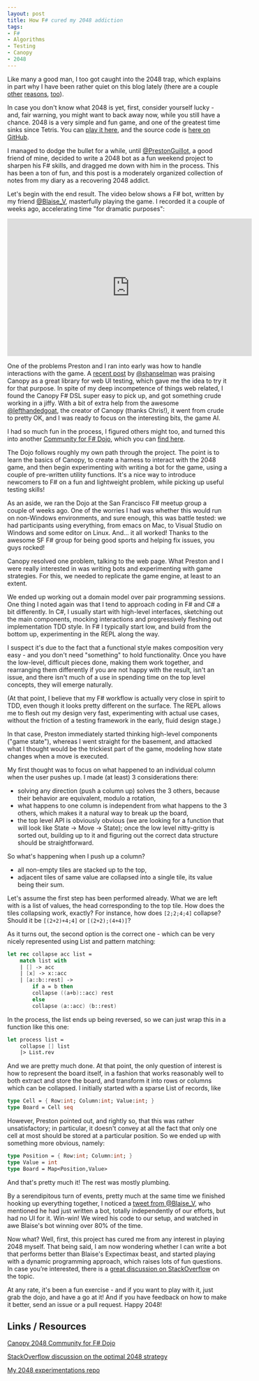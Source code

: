 ```yaml
---
layout: post
title: How F# cured my 2048 addiction
tags:
- F#
- Algorithms
- Testing
- Canopy
- 2048
---
```


Like many a good man, I too got caught into the 2048 trap, which explains in part why I have been rather quiet on this blog lately (there are a couple [other](http://vimeo.com/97514517) [reasons](http://fsharpworks.com/paris/2014.html), [too](https://groups.google.com/forum/?fromgroups#!topic/fsharp-opensource/FsIWfxPrxaM)).

In case you don't know what 2048 is yet, first, consider yourself lucky - and, fair warning, you might want to back away now, while you still have a chance. 2048 is a very simple and fun game, and one of the greatest time sinks since Tetris. You can [play it here](http://gabrielecirulli.github.io/2048/), and the source code is [here on GitHub](https://github.com/gabrielecirulli/2048).

<!--more-->

I managed to dodge the bullet for a while, until [@PrestonGuillot](https://twitter.com/PrestonGuillot), a good friend of mine, decided to write a 2048 bot as a fun weekend project to sharpen his F# skills, and dragged me down with him in the process. This has been a ton of fun, and this post is a moderately organized collection of notes from my diary as a recovering 2048 addict.

Let's begin with the end result. The video below shows a F# bot, written by my friend [@Blaise_V](https://twitter.com/Blaise_V), masterfully playing the game. I recorded it a couple of weeks ago, accelerating time "for dramatic purposes":

<iframe width="560" height="315" src="https://www.youtube.com/embed/sjGVEkzylUY" frameborder="0" allowfullscreen></iframe>

One of the problems Preston and I ran into early was how to handle interactions with the game. A [recent post](http://www.hanselman.com/blog/NuGetPackageOfTheWeekCanopyWebTestingFrameworkWithF.aspx) by [@shanselman](https://twitter.com/shanselman) was praising Canopy as a great library for web UI testing, which gave me the idea to try it for that purpose. In spite of my deep incompetence of things web related, I found the Canopy F# DSL super easy to pick up, and got something crude working in a jiffy. With a bit of extra help from the awesome [@lefthandedgoat](https://twitter.com/lefthandedgoat), the creator of Canopy (thanks Chris!), it went from crude to pretty OK, and I was ready to focus on the interesting bits, the game AI.

I had so much fun in the process, I figured others might too, and turned this into another [Community for F# Dojo](http://c4fsharp.net/#list-of-dojos), which you can [find here](https://github.com/c4fsharp/Dojo-Canopy-2048).

The Dojo follows roughly my own path through the project. The point is to learn the basics of Canopy, to create a harness to interact with the 2048 game, and then begin experimenting with writing a bot for the game, using a couple of pre-written utility functions. It's a nice way to introduce newcomers to F# on a fun and lightweight problem, while picking up useful testing skills!

As an aside, we ran the Dojo at the San Francisco F# meetup group a couple of weeks ago. One of the worries I had was whether this would run on non-Windows environments, and sure enough, this was battle tested: we had participants using everything, from emacs on Mac, to Visual Studio on Windows and some editor on Linux. And... it all worked! Thanks to the awesome SF F# group for being good sports and helping fix issues, you guys rocked!

Canopy resolved one problem, talking to the web page. What Preston and I were really interested in was writing bots and experimenting with game strategies. For this, we needed to replicate the game engine, at least to an extent.

We ended up working out a domain model over pair programming sessions. One thing I noted again was that I tend to approach coding in F# and C# a bit differently. In C#, I usually start with high-level interfaces, sketching out the main components, mocking interactions and progressively fleshing out implementation TDD style. In F# I typically start low, and build from the bottom up, experimenting in the REPL along the way.

I suspect it's due to the fact that a functional style makes composition very easy - and you don't need "something" to hold functionality. Once you have the low-level, difficult pieces done, making them work together, and rearranging them differently if you are not happy with the result, isn't an issue, and there isn't much of a use in spending time on the top level concepts, they will emerge naturally.

(At that point, I believe that my F# workflow is actually very close in spirit to TDD, even though it looks pretty different on the surface. The REPL allows me to flesh out my design very fast, experimenting with actual use cases, without the friction of a testing framework in the early, fluid design stage.)

In that case, Preston immediately started thinking high-level components ("game state"), whereas I went straight for the basement, and attacked what I thought would be the trickiest part of the game, modeling how state changes when a move is executed.

My first thought was to focus on what happened to an individual column when the user pushes up. I made (at least) 3 considerations there:

* solving any direction (push a column up) solves the 3 others, because their behavior are equivalent, modulo a rotation,
* what happens to one column is independent from what happens to the 3 others, which makes it a natural way to break up the board,
* the top level API is obviously obvious (we are looking for a function that will look like State -> Move -> State); once the low level nitty-gritty is sorted out, building up to it and figuring out the correct data structure should be straightforward.

So what's happening when I push up a column?

* all non-empty tiles are stacked up to the top,
* adjacent tiles of same value are collapsed into a single tile, its value being their sum.

Let's assume the first step has been performed already. What we are left with is a list of values, the head corresponding to the top tile. How does the tiles collapsing work, exactly? For instance, how does `[2;2;4;4]` collapse? Should it be `[(2+2)+4;4]` or `[(2+2);(4+4)]`?

As it turns out, the second option is the correct one - which can be very nicely represented using List and pattern matching:

``` fsharp
let rec collapse acc list =
    match list with
    | [] -> acc
    | [x] -> x::acc
    | [a::b::rest] ->
        if a = b then
        collapse ((a+b)::acc) rest
        else
        collapse (a::acc) (b::rest)
```

In the process, the list ends up being reversed, so we can just wrap this in a function like this one:

``` fsharp
let process list =
    collapse [] list
    |> List.rev
```

And we are pretty much done. At that point, the only question of interest is how to represent the board itself, in a fashion that works reasonably well to both extract and store the board, and transform it into rows or columns which can be collapsed. I initially started with a sparse List of records, like

``` fsharp
type Cell = { Row:int; Column:int; Value:int; }
type Board = Cell seq
```

However, Preston pointed out, and rightly so, that this was rather unsatisfactory; in particular, it doesn't convey at all the fact that only one cell at most should be stored at a particular position. So we ended up with something more obvious, namely:

``` fsharp
type Position = { Row:int; Column:int; }
type Value = int
type Board = Map<Position,Value>
```

And that's pretty much it! The rest was mostly plumbing.

By a serendipitous turn of events, pretty much at the same time we finished hooking up everything together, I noticed a [tweet from @Blaise_V](https://twitter.com/Blaise_V/status/458651959831314433), who mentioned he had just written a bot, totally independently of our efforts, but had no UI for it. Win-win! We wired his code to our setup, and watched in awe Blaise's bot winning over 80% of the time.

Now what? Well, first, this project has cured me from any interest in playing 2048 myself. That being said, I am now wondering whether I can write a bot that performs better than Blaise's Expectimax beast, and started playing with a dynamic programming approach, which raises lots of fun questions. In case you’re interested, there is a [great discussion on StackOverflow](http://stackoverflow.com/questions/22342854/what-is-the-optimal-algorithm-for-the-game-2048) on the topic.

At any rate, it's been a fun exercise - and if you want to play with it, just grab the dojo, and have a go at it! And if you have feedback on how to make it better, send an issue or a pull request. Happy 2048!

## Links / Resources

[Canopy 2048 Community for F# Dojo](https://github.com/c4fsharp/Dojo-Canopy-2048)

[StackOverflow discussion on the optimal 2048 strategy](http://stackoverflow.com/questions/22342854/what-is-the-optimal-algorithm-for-the-game-2048)

[My 2048 experimentations repo](https://github.com/mathias-brandewinder/Canopy2048)
